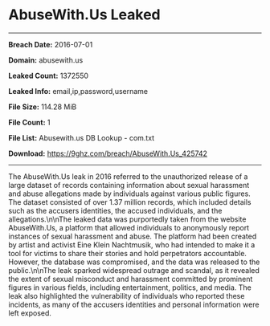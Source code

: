 # AbuseWith.Us Leaked

------------
**Breach Date:** 2016-07-01

**Domain:** abusewith.us

**Leaked Count:** 1372550

**Leaked Info:** email,ip,password,username

**File Size:** 114.28 MiB

**File Count:** 1

**File List:** Abusewith.us DB Lookup - com.txt

**Download:** https://9ghz.com/breach/AbuseWith.Us_425742

------------
The AbuseWith.Us leak in 2016 referred to the unauthorized release of a large dataset of records containing information about sexual harassment and abuse allegations made by individuals against various public figures. The dataset consisted of over 1.37 million records, which included details such as the accusers identities, the accused individuals, and the allegations.\n\nThe leaked data was purportedly taken from the website AbuseWith.Us, a platform that allowed individuals to anonymously report instances of sexual harassment and abuse. The platform had been created by artist and activist Eine Klein Nachtmusik, who had intended to make it a tool for victims to share their stories and hold perpetrators accountable. However, the database was compromised, and the data was released to the public.\n\nThe leak sparked widespread outrage and scandal, as it revealed the extent of sexual misconduct and harassment committed by prominent figures in various fields, including entertainment, politics, and media. The leak also highlighted the vulnerability of individuals who reported these incidents, as many of the accusers identities and personal information were left exposed.

